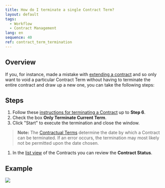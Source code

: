 ```yaml
---
title: How do I terminate a single Contract Term?
layout: default
tags:
  - Workflow
  - Contract Management
lang: en
sequence: 40
ref: contract_term_termination
---
```


## Overview
If you, for instance, made a mistake with [extending a contract](Extend_contract) and so only want to void a particular Contract Term without having to terminate the entire contract and draw up a new one, you can take the following steps:

## Steps
1. Follow these [instructions for terminating a Contract](Contract_termination) up to **Step 6**.
1. Check the box **Only Terminate Current Term**.
1. Click "Start" to execute the termination and close the window.
 >**Note:** The [Contractual Terms](Define_contractual_terms) determine the date by which a Contract can be terminated. If an error occurs, the termination may most likely not be permitted upon the date chosen.

1. In the [list view](ViewModes) of the Contracts you can review the **Contract Status**.

## Example
![](assets/Contract_term_termination.gif)
